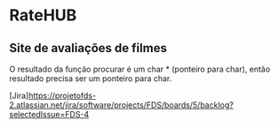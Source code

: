 # RateHUB
## Site de avaliações de filmes

O resultado da função procurar é um char * (ponteiro para char), então resultado precisa ser um ponteiro para char.

[Jira]https://projetofds-2.atlassian.net/jira/software/projects/FDS/boards/5/backlog?selectedIssue=FDS-4
